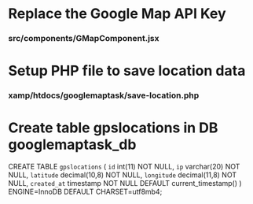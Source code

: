 # Replace the Google Map API Key

### src/components/GMapComponent.jsx


# Setup PHP file to save location data

### xamp/htdocs/googlemaptask/save-location.php


# Create table gpslocations in DB googlemaptask_db

CREATE TABLE `gpslocations` (
  `id` int(11) NOT NULL,
  `ip` varchar(20) NOT NULL,
  `latitude` decimal(10,8) NOT NULL,
  `longitude` decimal(11,8) NOT NULL,
  `created_at` timestamp NOT NULL DEFAULT current_timestamp()
) ENGINE=InnoDB DEFAULT CHARSET=utf8mb4;
